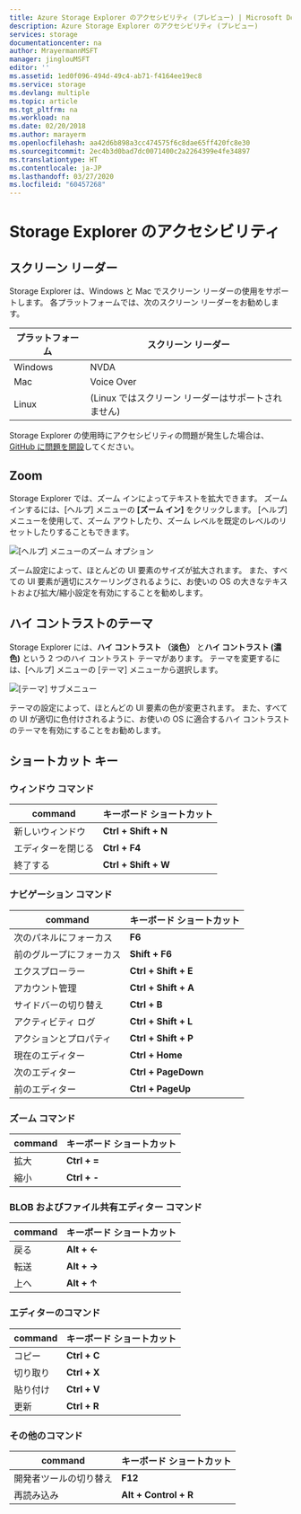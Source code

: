 ```yaml
---
title: Azure Storage Explorer のアクセシビリティ (プレビュー) | Microsoft Docs
description: Azure Storage Explorer のアクセシビリティ (プレビュー)
services: storage
documentationcenter: na
author: MrayermannMSFT
manager: jinglouMSFT
editor: ''
ms.assetid: 1ed0f096-494d-49c4-ab71-f4164ee19ec8
ms.service: storage
ms.devlang: multiple
ms.topic: article
ms.tgt_pltfrm: na
ms.workload: na
ms.date: 02/20/2018
ms.author: marayerm
ms.openlocfilehash: aa42d6b898a3cc474575f6c8dae65ff420fc8e30
ms.sourcegitcommit: 2ec4b3d0bad7dc0071400c2a2264399e4fe34897
ms.translationtype: HT
ms.contentlocale: ja-JP
ms.lasthandoff: 03/27/2020
ms.locfileid: "60457268"
---
```

# <a name="storage-explorer-accessibility"></a>Storage Explorer のアクセシビリティ

## <a name="screen-readers"></a>スクリーン リーダー

Storage Explorer は、Windows と Mac でスクリーン リーダーの使用をサポートします。 各プラットフォームでは、次のスクリーン リーダーをお勧めします。

プラットフォーム | スクリーン リーダー
---------|--------------
Windows  | NVDA
Mac      | Voice Over
Linux    | (Linux ではスクリーン リーダーはサポートされません)

Storage Explorer の使用時にアクセシビリティの問題が発生した場合は、[GitHub に問題を開設](https://github.com/Microsoft/AzureStorageExplorer/issues)してください。

## <a name="zoom"></a>Zoom

Storage Explorer では、ズーム インによってテキストを拡大できます。 ズーム インするには、[ヘルプ] メニューの **[ズーム イン]** をクリックします。 [ヘルプ] メニューを使用して、ズーム アウトしたり、ズーム レベルを既定のレベルのリセットしたりすることもできます。

![[ヘルプ] メニューのズーム オプション][0]

ズーム設定によって、ほとんどの UI 要素のサイズが拡大されます。 また、すべての UI 要素が適切にスケーリングされるように、お使いの OS の大きなテキストおよび拡大/縮小設定を有効にすることを勧めします。

## <a name="high-contrast-themes"></a>ハイ コントラストのテーマ

Storage Explorer には、**ハイ コントラスト （淡色）** と**ハイ コントラスト (濃色)** という 2 つのハイ コントラスト テーマがあります。 テーマを変更するには、[ヘルプ] メニューの [テーマ] メニューから選択します。

![[テーマ] サブメニュー][1]

テーマの設定によって、ほとんどの UI 要素の色が変更されます。 また、すべての UI が適切に色付けされるように、お使いの OS に適合するハイ コントラストのテーマを有効にすることをお勧めします。

## <a name="shortcut-keys"></a>ショートカット キー

### <a name="window-commands"></a>ウィンドウ コマンド

command       | キーボード ショートカット
--------------|--------------------
新しいウィンドウ    | **Ctrl + Shift + N**
エディターを閉じる  | **Ctrl + F4**
終了する          | **Ctrl + Shift + W**

### <a name="navigation-commands"></a>ナビゲーション コマンド

command                | キーボード ショートカット
-----------------------|----------------------
次のパネルにフォーカス       | **F6**
前のグループにフォーカス   | **Shift + F6**
エクスプローラー               | **Ctrl + Shift + E**
アカウント管理     | **Ctrl + Shift + A**
サイドバーの切り替え        | **Ctrl + B**
アクティビティ ログ           | **Ctrl + Shift + L**
アクションとプロパティ | **Ctrl + Shift + P**
現在のエディター         | **Ctrl + Home**
次のエディター            | **Ctrl + PageDown**
前のエディター        | **Ctrl + PageUp**

### <a name="zoom-commands"></a>ズーム コマンド

command  | キーボード ショートカット
---------|------------------
拡大  | **Ctrl + =**
縮小 | **Ctrl + -**

### <a name="blob-and-file-share-editor-commands"></a>BLOB およびファイル共有エディター コマンド

command | キーボード ショートカット
--------|--------------------
戻る    | **Alt + ←**
転送 | **Alt + →**
上へ      | **Alt + ↑**

### <a name="editor-commands"></a>エディターのコマンド

command | キーボード ショートカット
--------|------------------
コピー    | **Ctrl + C**
切り取り     | **Ctrl + X**
貼り付け   | **Ctrl + V**
更新  | **Ctrl + R**

### <a name="other-commands"></a>その他のコマンド

command                | キーボード ショートカット
-----------------------|------------------
開発者ツールの切り替え | **F12**
再読み込み                 | **Alt + Control + R**

[0]: ./media/vs-azure-tools-storage-explorer-accessibility/Zoom.png
[1]: ./media/vs-azure-tools-storage-explorer-accessibility/HighContrast.png
